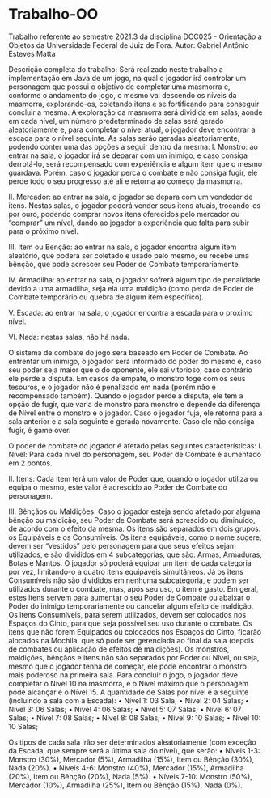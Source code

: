 # Trabalho-OO
Trabalho referente ao semestre 2021.3 da disciplina DCC025 - Orientação a Objetos da Universidade Federal de Juiz de Fora. Autor: Gabriel Antônio Esteves Matta

Descrição completa do trabalho:
Será realizado neste trabalho a implementação em Java de um jogo, na qual o jogador irá controlar um personagem que possui o objetivo de completar uma masmorra e, conforme o andamento do jogo, o mesmo vai descendo os níveis da masmorra, explorando-os, coletando itens e se fortificando para conseguir concluir a mesma.
A exploração da masmorra será dividida em salas, aonde em cada nível, um número predeterminado de salas será gerado aleatoriamente e, para completar o nível atual, o jogador deve encontrar a escada para o nível seguinte. As salas serão geradas aleatoriamente, podendo conter uma das opções a seguir dentro da mesma:
I.	Monstro: ao entrar na sala, o jogador irá se deparar com um inimigo, e caso consiga derrotá-lo, será recompensado com experiência e algum item que o mesmo guardava. Porém, caso o jogador perca o combate e não consiga fugir, ele perde todo o seu progresso até ali e retorna ao começo da masmorra.

II.	Mercador: ao entrar na sala, o jogador se depara com um vendedor de itens. Nestas salas, o jogador poderá vender seus itens atuais, trocando-os por ouro, podendo comprar novos itens oferecidos pelo mercador ou “comprar” um nível, dando ao jogador a experiência que falta para subir para o próximo nível.

III.	Item ou Benção: ao entrar na sala, o jogador encontra algum item aleatório, que poderá ser coletado e usado pelo mesmo, ou recebe uma bênção, que pode acrescer seu Poder de Combate temporariamente.

IV.	Armadilha: ao entrar na sala, o jogador sofrerá algum tipo de penalidade devido a uma armadilha, seja ela uma maldição (como perda de Poder de Combate temporário ou quebra de algum item específico).

V.	Escada: ao entrar na sala, o jogador encontra a escada para o próximo nível.

VI.	Nada: nestas salas, não há nada.


O sistema de combate do jogo será baseado em Poder de Combate. Ao enfrentar um inimigo, o jogador será informado do poder do mesmo e, caso seu poder seja maior que o do oponente, ele sai vitorioso, caso contrário ele perde a disputa. Em casos de empate, o monstro foge com os seus tesouros, e o jogador não é penalizado em nada (porém não é recompensado também). 
Quando o jogador perde a disputa, ele tem a opção de fugir, que varia de monstro para monstro e depende da diferença de Nível entre o monstro e o jogador. Caso o jogador fuja, ele retorna para a sala anterior e a sala seguinte é gerada novamente. Caso ele não consiga fugir, é game over.

O poder de combate do jogador é afetado pelas seguintes características:
I.	Nível: Para cada nível do personagem, seu Poder de Combate é aumentado em 2 pontos.

II.	Itens: Cada item terá um valor de Poder que, quando o jogador utiliza ou equipa o mesmo, este valor é acrescido ao Poder de Combate do personagem.

III.	Bênçãos ou Maldições: Caso o jogador esteja sendo afetado por alguma bênção ou maldição, seu Poder de Combate será acrescido ou diminuído, de acordo com o efeito da mesma.
Os itens são separados em dois grupos: os Equipáveis e os Consumíveis. Os itens equipáveis, como o nome sugere, devem ser “vestidos” pelo personagem para que seus efeitos sejam utilizados, e são divididos em 4 subcategorias, que são: Armas, Armaduras, Botas e Mantos. O jogador só poderá equipar um item de cada categoria por vez, limitando-o a quatro itens equipáveis simultâneos.
Já os itens Consumíveis não são divididos em nenhuma subcategoria, e podem ser utilizados durante o combate, mas, após seu uso, o item é gasto. Em geral, estes itens servem para aumentar o seu Poder de Combate ou abaixar o Poder do inimigo temporariamente ou cancelar algum efeito de maldição.
Os itens Consumíveis, para serem utilizados, devem ser colocados nos Espaços do Cinto, para que seja possível seu uso durante o combate. Os itens que não forem Equipados ou colocados nos Espaços do Cinto, ficarão alocados na Mochila, que só pode ser gerenciada ao final da sala (depois de combates ou aplicação de efeitos de maldições).
Os monstros, maldições, bênçãos e itens não são separados por Poder ou Nível, ou seja, mesmo que o jogador tenha de começar, ele pode encontrar o monstro mais poderoso na primeira sala.
Para concluir o jogo, o jogador deve completar o Nível 10 na masmorra, e o Nível máximo que o personagem pode alcançar é o Nível 15. A quantidade de Salas por nível é a seguinte (incluindo a sala com a Escada):
•	Nível 1: 03 Sala;
•	Nível 2: 04 Salas;
•	Nível 3: 06 Salas;
•	Nível 4: 06 Salas;
•	Nível 5: 07 Salas;
•	Nível 6: 07 Salas;
•	Nível 7: 08 Salas;
•	Nível 8: 08 Salas;
•	Nível 9: 10 Salas;
•	Nível 10: 10 Salas;

Os tipos de cada sala irão ser determinados aleatoriamente (com exceção da Escada, que sempre será a última sala do nível), que serão:
•	Níveis 1-3: Monstro (30%), Mercador (5%), Armadilha (15%), Item ou Bênção (30%), Nada (20%).
•	Níveis 4-6: Monstro (40%), Mercador (15%), Armadilha (20%), Item ou Bênção (20%), Nada (5%).
•	Níveis 7-10: Monstro (50%), Mercador (10%), Armadilha (25%), Item ou Bênção (15%), Nada (0%).

